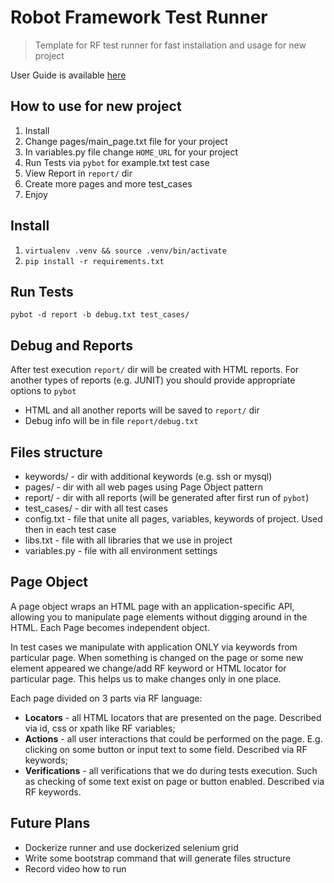 # Robot Framework Test Runner

> Template for RF test runner for fast installation and usage for new project

User Guide is available [here](http://robotframework.org/robotframework/2.8.6/RobotFrameworkUserGuide.html)

## How to use for new project

1. Install
2. Change pages/main_page.txt file for your project
3. In variables.py file change `HOME_URL` for your project
4. Run Tests via `pybot` for example.txt test case
5. View Report in `report/` dir
6. Create more pages and more test_cases
7. Enjoy

## Install

1. `virtualenv .venv && source .venv/bin/activate`
2. `pip install -r requirements.txt`

## Run Tests
`pybot -d report -b debug.txt test_cases/`

## Debug and Reports 

After test execution `report/` dir will be created with HTML reports. For another types of reports (e.g. JUNIT) you should provide appropriate options to `pybot`

- HTML and all another reports will be saved to `report/` dir
- Debug info will be in file `report/debug.txt`

## Files structure

* keywords/ - dir with additional keywords (e.g. ssh or mysql)
* pages/ - dir with all web pages using Page Object pattern
* report/ - dir with all reports (will be generated after first run of `pybot`)
* test_cases/ - dir with all test cases
* config.txt - file that unite all pages, variables, keywords of project. Used then in each test case
* libs.txt - file with all libraries that we use in project
* variables.py - file with all environment settings

## Page Object

A page object wraps an HTML page with an application-specific API, allowing you to manipulate page elements without digging around in the HTML. Each Page becomes independent object.

In test cases we manipulate with application ONLY via keywords from particular page. When something is changed on the page or some new element appeared we change/add RF keyword or HTML locator for particular page. This helps us to make changes only in one place.

Each page divided on 3 parts via RF language:

- **Locators** - all HTML locators that are presented on the page. Described via id, css or xpath like RF variables;
- **Actions** - all user interactions that could be performed on the page. E.g. clicking on some button or input text to some field. Described via RF keywords;
- **Verifications** - all verifications that we do during tests execution. Such as checking of some text exist on page or button enabled. Described via RF keywords.

## Future Plans

- Dockerize runner and use dockerized selenium grid
- Write some bootstrap command that will generate files structure
- Record video how to run



